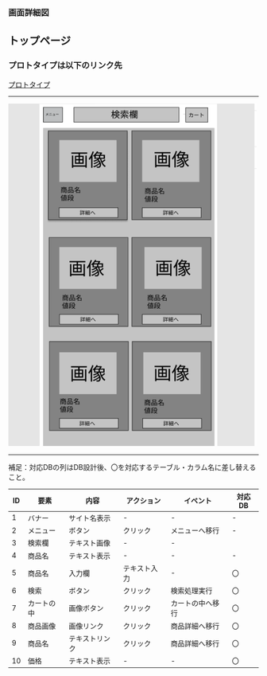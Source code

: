 ### 画面詳細図
## トップページ
### プロトタイプは以下のリンク先
[プロトタイプ](https://www.figma.com/file/Je6h3o28byGOQEGjNL3Gbv/Untitled?node-id=0%3A1)
*****
<img src="../img/top1.png" width="500">

*****
補足：対応DBの列はDB設計後、〇を対応するテーブル・カラム名に差し替えること。

|ID|要素|内容|アクション|イベント|対応DB|
|--|----|----|----------|--------|-----|
|1 |バナー|サイト名表示|-|-       |-    |
|2 |メニュー|ボタン|クリック|メニューへ移行|-|
|3|検索欄|テキスト画像|-       |-  |
|4|商品名|テキスト表示|-|-       |-     |
|5|商品名|入力欄|テキスト入力|-   |〇|
|6|検索|ボタン|クリック|検索処理実行|〇|
|7|カートの中|画像ボタン|クリック|カートの中へ移行|〇|
|8|商品画像|画像リンク|クリック|商品詳細へ移行|〇|
|9|商品名|テキストリンク|クリック|商品詳細へ移行|〇|
|10|価格|テキスト表示|-    |-        |〇|

